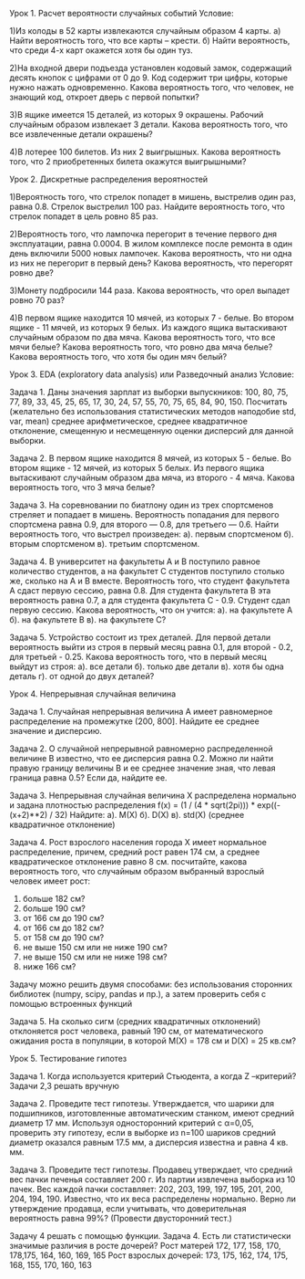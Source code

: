 Урок 1. Расчет вероятности случайных событий
Условие:

1)Из колоды в 52 карты извлекаются случайным образом 4 карты. 
a) Найти вероятность того, что все карты – крести. 
б) Найти вероятность, что среди 4-х карт окажется хотя бы один туз.

2)На входной двери подъезда установлен кодовый замок, содержащий десять кнопок с цифрами от 0 до 9. Код содержит три цифры, которые нужно нажать одновременно. Какова вероятность того, что человек, не знающий код, откроет дверь с первой попытки?

3)В ящике имеется 15 деталей, из которых 9 окрашены. Рабочий случайным образом извлекает 3 детали. Какова вероятность того, что все извлеченные детали окрашены?

4)В лотерее 100 билетов. Из них 2 выигрышных. Какова вероятность того, что 2 приобретенных билета окажутся выигрышными?

Урок 2. Дискретные распределения вероятностей

1)Вероятность того, что стрелок попадет в мишень, выстрелив один раз, равна 0.8. Стрелок выстрелил 100 раз. Найдите вероятность того, что стрелок попадет в цель ровно 85 раз.

2)Вероятность того, что лампочка перегорит в течение первого дня эксплуатации, равна 0.0004. В жилом комплексе после ремонта в один день включили 5000 новых лампочек. Какова вероятность, что ни одна из них не перегорит в первый день? Какова вероятность, что перегорят ровно две?

3)Монету подбросили 144 раза. Какова вероятность, что орел выпадет ровно 70 раз?

4)В первом ящике находится 10 мячей, из которых 7 - белые. Во втором ящике - 11 мячей, из которых 9 белых. Из каждого ящика вытаскивают случайным образом по два мяча. Какова вероятность того, что все мячи белые? Какова вероятность того, что ровно два мяча белые? Какова вероятность того, что хотя бы один мяч белый?

Урок 3. EDA (exploratory data analysis) или Разведочный анализ
Условие:

Задача 1. Даны значения зарплат из выборки выпускников: 100, 80, 75, 77, 89, 33, 45, 25, 65, 17, 30, 24, 57, 55, 70, 75, 65, 84, 90, 150. Посчитать (желательно без использования статистических методов наподобие std, var, mean) среднее арифметическое, среднее квадратичное отклонение, смещенную и несмещенную оценки дисперсий для данной выборки.

Задача 2. В первом ящике находится 8 мячей, из которых 5 - белые. Во втором ящике - 12 мячей, из которых 5 белых. Из первого ящика вытаскивают случайным образом два мяча, из второго - 4 мяча. Какова вероятность того, что 3 мяча белые?

Задача 3. На соревновании по биатлону один из трех спортсменов стреляет и попадает в мишень. Вероятность попадания для первого спортсмена равна 0.9, для второго — 0.8, для третьего — 0.6. Найти вероятность того, что выстрел произведен: a). первым спортсменом б). вторым спортсменом в). третьим спортсменом.

Задача 4. В университет на факультеты A и B поступило равное количество студентов, а на факультет C студентов поступило столько же, сколько на A и B вместе. Вероятность того, что студент факультета A сдаст первую сессию, равна 0.8. Для студента факультета B эта вероятность равна 0.7, а для студента факультета C - 0.9. Студент сдал первую сессию. Какова вероятность, что он учится: a). на факультете A б). на факультете B в). на факультете C?

Задача 5. Устройство состоит из трех деталей. Для первой детали вероятность выйти из строя в первый месяц равна 0.1, для второй - 0.2, для третьей - 0.25. Какова вероятность того, что в первый месяц выйдут из строя: а). все детали б). только две детали в). хотя бы одна деталь г). от одной до двух деталей?

Урок 4. Непрерывная случайная величина


Задача 1. Случайная непрерывная величина A имеет равномерное распределение на
промежутке (200, 800].
Найдите ее среднее значение и дисперсию.

Задача 2. О случайной непрерывной равномерно распределенной величине B известно, что ее
дисперсия равна 0.2.
Можно ли найти правую границу величины B и ее среднее значение зная, что левая
граница равна 0.5?
Если да, найдите ее.

Задача 3. Непрерывная случайная величина X распределена нормально и задана плотностью
распределения
f(x) = (1 / (4 * sqrt(2pi))) * exp((-(x+2)**2) / 32)
Найдите:
а). M(X)
б). D(X)
в). std(X) (среднее квадратичное отклонение)

Задача 4. Рост взрослого населения города X имеет нормальное распределение, причем, средний рост равен 174 см, а среднее квадратическое отклонение равно 8 см. посчитайте, какова вероятность того, что случайным образом выбранный взрослый человек имеет рост:
1. больше 182 см?
2. больше 190 см?
3. от 166 см до 190 см?
4. от 166 см до 182 см?
5. от 158 см до 190 см?
6. не выше 150 см или не ниже 190 см?
7. не выше 150 см или не ниже 198 см?
8. ниже 166 см?

Задачу можно решить двумя способами: без использования сторонних библиотек (numpy, scipy, pandas и пр.), а затем проверить себя с помощью встроенных функций

Задача 5. На сколько сигм (средних квадратичных отклонений) отклоняется рост человека,
равный 190 см, от
математического ожидания роста в популяции, в которой M(X) = 178 см и D(X) = 25 кв.см?

Урок 5. Тестирование гипотез


Задача 1. Когда используется критерий Стьюдента, а когда Z –критерий?
Задачи 2,3 решать вручную


Задача 2. Проведите тест гипотезы. Утверждается, что шарики для подшипников, изготовленные
автоматическим станком, имеют средний диаметр 17 мм.
Используя односторонний критерий с α=0,05, проверить эту гипотезу, если в выборке из
n=100 шариков средний диаметр
оказался равным 17.5 мм, а дисперсия известна и равна 4 кв. мм.


Задача 3. Проведите тест гипотезы. Продавец утверждает, что средний вес пачки печенья
составляет 200 г.
Из партии извлечена выборка из 10 пачек. Вес каждой пачки составляет:
202, 203, 199, 197, 195, 201, 200, 204, 194, 190.
Известно, что их веса распределены нормально.
Верно ли утверждение продавца, если учитывать, что доверительная вероятность равна
99%? (Провести двусторонний тест.)


Задачу 4 решать с помощью функции.
Задача 4. Есть ли статистически значимые различия в росте
дочерей?
Рост матерей 172, 177, 158, 170, 178,175, 164, 160, 169, 165
Рост взрослых дочерей: 173, 175, 162, 174, 175, 168, 155, 170, 160, 163
